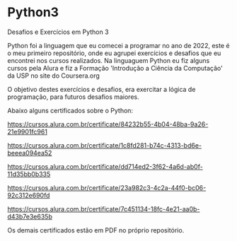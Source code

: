 # Python3
Desafios e Exercícios em Python 3


Python foi a linguagem que eu comecei a programar no ano de 2022, este é o meu primeiro repositório, onde eu agrupei exercícios e desafios que eu encontrei nos cursos realizados.
Na linguaguem Python eu fiz alguns cursos pela Alura e fiz a Formação 'Introdução a Ciência da Computação' da USP no site do Coursera.org

O objetivo destes exercícios e desafios, era exercitar a lógica de programação, para futuros desafios maiores.


Abaixo alguns certificados sobre o Python: 

https://cursos.alura.com.br/certificate/84232b55-4b04-48ba-9a26-21e9901fc961

https://cursos.alura.com.br/certificate/1c8fd281-b74c-4313-bd6e-beeea094ea52

https://cursos.alura.com.br/certificate/dd714ed2-3f62-4a6d-ab0f-11d35bb0b335

https://cursos.alura.com.br/certificate/23a982c3-4c2a-44f0-bc06-92c312e690fd

https://cursos.alura.com.br/certificate/7c451134-18fc-4e21-aa0b-d43b7e3e635b

Os demais certificados estão em PDF no próprio repositório.
